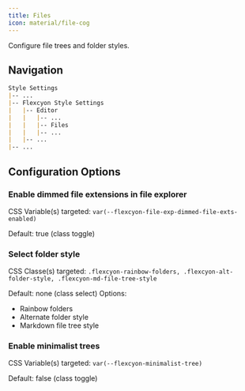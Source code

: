 ```yaml
---
title: Files
icon: material/file-cog
---
```


Configure file trees and folder styles.

## Navigation
```md
Style Settings
|-- ...
|-- Flexcyon Style Settings
|   |-- Editor
|   |   |-- ...
|   |   |-- Files
|   |   |-- ...
|   |-- ...
|-- ...
```

## Configuration Options

### Enable dimmed file extensions in file explorer
CSS Variable(s) targeted: `var(--flexcyon-file-exp-dimmed-file-exts-enabled)`

Default: true (class toggle)

### Select folder style
CSS Classe(s) targeted: `.flexcyon-rainbow-folders, .flexcyon-alt-folder-style, .flexcyon-md-file-tree-style`

Default: none (class select)
Options:
- Rainbow folders
- Alternate folder style
- Markdown file tree style

### Enable minimalist trees
CSS Variable(s) targeted: `var(--flexcyon-minimalist-tree)`

Default: false (class toggle)
